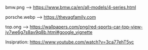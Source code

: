 bmw.png --> https://www.bmw.ca/en/all-models/4-series.html

porsche.webp --> https://thevagfamily.com

top.ong --> https://wallpapers.com/png/red-sports-car-top-view-jv7we6g7s8av9q8b.html#google_vignette

Insipration: https://www.youtube.com/watch?v=3ca77ehT5yc
